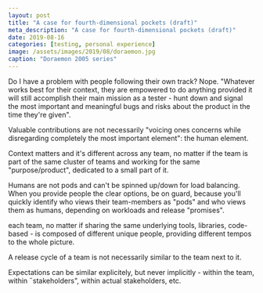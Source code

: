```yaml
---
layout: post
title: "A case for fourth-dimensional pockets (draft)"
meta_description: "A case for fourth-dimensional pockets (draft)"
date: 2019-08-16
categories: [testing, personal experience]
image: /assets/images/2019/08/doraemon.jpg
caption: "Doraemon 2005 series"
---
```



Do I have a problem with people following their own track? Nope. "Whatever works best for their context, they are empowered to do anything provided it will still accomplish their main mission as a tester - hunt down and signal the most important and meaningful bugs and risks about the product in the time they're given".

Valuable contributions are not necessarily "voicing ones concerns while disregarding completely the most important element": the human element.

Context matters and it's different across any team, no matter if the team is part of the same cluster of teams and working for the same "purpose/product", dedicated to a small part of it.

Humans are not pods and can't be spinned up/down for load balancing. When you provide people the clear options, be on guard, because you'll quickly identify who views their team-members as "pods" and who views them as humans, depending on workloads and release "promises".

each team, no matter if sharing the same underlying tools, libraries, code-based - is composed of different unique people, providing different tempos to the whole picture.

A release cycle of a team is not necessarily similar to the team next to it.

Expectations can be similar explicitely, but never implicitly - within the team, within ˝stakeholders", within actual stakeholders, etc.
